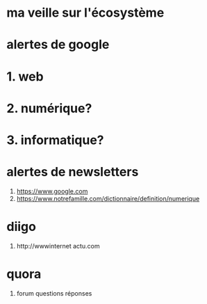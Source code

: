 # ma veille sur l'écosystème #
# alertes de google #
# 1. web
# 2.  numérique? #
# 3. informatique? #
# alertes de newsletters #
1. https://www.google.com
2. https://www.notrefamille.com/dictionnaire/definition/numerique
# diigo #
1. http://wwwinternet actu.com

# quora #
1. forum questions réponses



